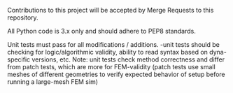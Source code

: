 Contributions to this project will be accepted by Merge Requests to this repository.

All Python code is 3.x only and should adhere to PEP8 standards.

Unit tests must pass for all modifications / additions.
-unit tests should be checking for logic/algorithmic validity, ability to read syntax based on dyna-specific versions, etc.
Note: unit tests check method correctness and differ from patch tests, which are more for FEM-validity 
(patch tests use small meshes of different geometries to verify expected behavior of setup before running a large-mesh FEM sim)